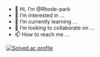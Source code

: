 - 👋 Hi, I’m @Rhode-park
- 👀 I’m interested in ...
- 🌱 I’m currently learning ...
- 💞️ I’m looking to collaborate on ...
- 📫 How to reach me ...

<!---
Rhode-park/Rhode-park is a ✨ special ✨ repository because its `README.md` (this file) appears on your GitHub profile.
You can click the Preview link to take a look at your changes.
--->


[![Solved.ac
profile](http://mazassumnida.wtf/api/v2/generate_badge?boj=hodoo170227)](https://solved.ac/hodoo170227)
